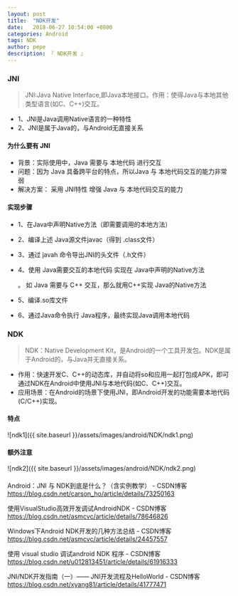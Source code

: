 ```yaml
---
layout: post
title:  "NDK开发"
date:   2018-06-27 10:54:00 +0800
categories: Android
tags: NDK
author: pepe
description: 『 NDK开发 』
---
```

### **JNI**

> JNI:Java Native Interface,即Java本地接口。作用：使得Java与本地其他类型语言(如C、C++)交互。

* 1、JNI是Java调用Native语言的一种特性
* 2、JNI是属于Java的，与Android无直接关系

#### 为什么要有 JNI

* 背景：实际使用中，Java 需要与 本地代码 进行交互
* 问题：因为 Java 具备跨平台的特点，所以Java 与 本地代码交互的能力非常弱
* 解决方案： 采用 JNI特性 增强 Java 与 本地代码交互的能力

#### 实现步骤

* 1、在Java中声明Native方法（即需要调用的本地方法）
* 2、编译上述 Java源文件javac（得到 .class文件）
* 3、通过 javah 命令导出JNI的头文件（.h文件）
* 4、使用 Java需要交互的本地代码 实现在 Java中声明的Native方法 

    。 如 Java 需要与 C++ 交互，那么就用C++实现 Java的Native方法

* 5、编译.so库文件
* 6、通过Java命令执行 Java程序，最终实现Java调用本地代码

### **NDK**

> NDK：Native Development Kit，是Android的一个工具开发包。NDK是属于Android的，与Java并无直接关系。

* 作用：快速开发C、C++的动态库，并自动将so和应用一起打包成APK，即可通过NDK在Android中使用JNI与本地代码(如C、C++)交互。
* 应用场景：在Android的场景下使用JNI，即Android开发的功能需要本地代码(C/C++)实现。

#### 特点
![ndk1]({{ site.baseurl }}/assets/images/android/NDK/ndk1.png)
#### 额外注意
![ndk2]({{ site.baseurl }}/assets/images/android/NDK/ndk2.png)
#### 


Android：JNI 与 NDK到底是什么？（含实例教学） - CSDN博客
https://blog.csdn.net/carson_ho/article/details/73250163

使用VisualStudio高效开发调试AndroidNDK - CSDN博客
https://blog.csdn.net/asmcvc/article/details/78646826

Windows下Android NDK开发的几种方法总结 - CSDN博客
https://blog.csdn.net/asmcvc/article/details/24457557

使用 visual studio 调试android NDK 程序 - CSDN博客
https://blog.csdn.net/u012813451/article/details/61916333

JNI/NDK开发指南（一）—— JNI开发流程及HelloWorld - CSDN博客
https://blog.csdn.net/xyang81/article/details/41777471